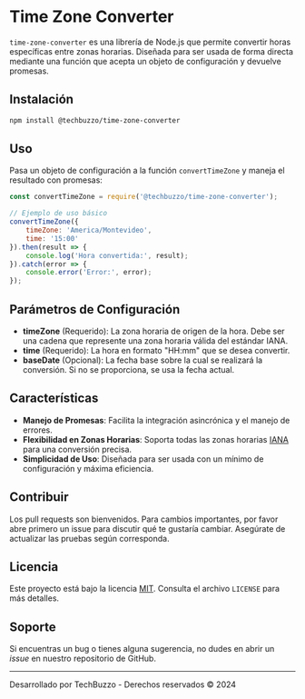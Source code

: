 
# Time Zone Converter

`time-zone-converter` es una librería de Node.js que permite convertir horas específicas entre zonas horarias. Diseñada para ser usada de forma directa mediante una función que acepta un objeto de configuración y devuelve promesas.

## Instalación

```bash
npm install @techbuzzo/time-zone-converter
```

## Uso

Pasa un objeto de configuración a la función `convertTimeZone` y maneja el resultado con promesas:

```javascript
const convertTimeZone = require('@techbuzzo/time-zone-converter');

// Ejemplo de uso básico
convertTimeZone({
    timeZone: 'America/Montevideo',
    time: '15:00'
}).then(result => {
    console.log('Hora convertida:', result);
}).catch(error => {
    console.error('Error:', error);
});
```

## Parámetros de Configuración

- **timeZone** (Requerido): La zona horaria de origen de la hora. Debe ser una cadena que represente una zona horaria válida del estándar IANA.
- **time** (Requerido): La hora en formato "HH:mm" que se desea convertir.
- **baseDate** (Opcional): La fecha base sobre la cual se realizará la conversión. Si no se proporciona, se usa la fecha actual.

## Características

- **Manejo de Promesas**: Facilita la integración asincrónica y el manejo de errores.
- **Flexibilidad en Zonas Horarias**: Soporta todas las zonas horarias [IANA](https://www.iana.org/time-zones) para una conversión precisa.
- **Simplicidad de Uso**: Diseñada para ser usada con un mínimo de configuración y máxima eficiencia.

## Contribuir

Los pull requests son bienvenidos. Para cambios importantes, por favor abre primero un issue para discutir qué te gustaría cambiar. Asegúrate de actualizar las pruebas según corresponda.

## Licencia

Este proyecto está bajo la licencia [MIT](https://choosealicense.com/licenses/mit/). Consulta el archivo `LICENSE` para más detalles.

## Soporte

Si encuentras un bug o tienes alguna sugerencia, no dudes en abrir un *issue* en nuestro repositorio de GitHub.

---
Desarrollado por TechBuzzo - Derechos reservados © 2024
